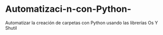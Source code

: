 # Automatizaci-n-con-Python-
Automatizar la creación de carpetas con Python usando las librerías Os Y Shutil
